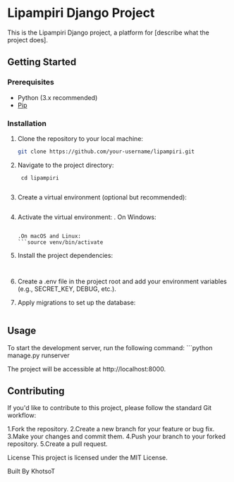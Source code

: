 # Lipampiri Django Project

This is the Lipampiri Django project, a platform for [describe what the project does].

## Getting Started

### Prerequisites

- Python (3.x recommended)
- [Pip](https://pip.pypa.io/en/stable/installation/)

### Installation

1. Clone the repository to your local machine:

   ```bash
   git clone https://github.com/your-username/lipampiri.git


2. Navigate to the project directory:
    ```
     cd lipampiri


3. Create a virtual environment (optional but recommended):
    ```python -m venv venv

4. Activate the virtual environment:
    . On Windows:
    ``` venv\Scripts\activate

    .On macOS and Linux:
    ```source venv/bin/activate

5. Install the project dependencies:
    ```pip install -r requirements.txt


6. Create a .env file in the project root and add your environment variables (e.g., SECRET_KEY, DEBUG, etc.).

7. Apply migrations to set up the database:
    ``` python manage.py migrate


## Usage
To start the development server, run the following command:
    ```python manage.py runserver


The project will be accessible at http://localhost:8000.

## Contributing
If you'd like to contribute to this project, please follow the standard Git workflow:

1.Fork the repository.
2.Create a new branch for your feature or bug fix.
3.Make your changes and commit them.
4.Push your branch to your forked repository.
5.Create a pull request.

License
This project is licensed under the MIT License.

Built By KhotsoT